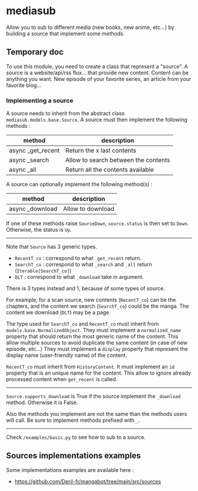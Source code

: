 # mediasub

Allow you to sub to different media (new books, new anime, etc...) by building a source that implement some methods.

## Temporary doc

To use this module, you need to create a class that represent a "source". A source is a website/api/rss flux... that provide new content.
Content can be anything you want. New episode of your favorite series, an article from your favorite blog...

### Implementing a source

A source needs to inherit from the abstract class `mediasub.models.base.Source`.
A source must then implement the following methods :

| method             | description                          |
| ------------------ | ------------------------------------ |
| async \_get_recent | Return the x last contents           |
| async \_search     | Allow to search between the contents |
| async \_all        | Return all the contents available    |

A source can optionally implement the following method(s) :

| method           | description       |
| ---------------- | ----------------- |
| async \_download | Allow to download |

If one of these methods raise `SourceDown`, `source.status` is then set to `Down`. Otherwise, the status is `Up`.

---

Note that `Source` has 3 generic types.

- `RecentT_co` : correspond to what `_get_recent` return.
- `SearchT_co` : correspond to what `_search` and `_all` return (`Iterable[SearchT_co]`)
- `DLT` : correspond to what `_download` take in argument.

There is 3 types instead and 1, because of some types of source.

For example, for a scan source, new contents (`RecentT_co`) can be the chapters, and the content we search (`SearchT_co`) could be the manga. The content we download (`DLT`) may be a page.

The type used for `SearchT_co` and `RecentT_co` must inherit from `models.base.NormalizedObject`.
They must implement a `normalized_name` property that should return the most generic name of the content. This allow multiple sources to avoid duplicate the same content (in case of new episode, etc...)
They must implement a `display` property that represent the display name (user-friendly name) of the content.

`RecentT_co` must inherit from `HistoryContent`.
It must implement an `id` property that is an unique name for the content. This allow to ignore already processed content when `get_recent` is called.

---

`Source.supports_download` is True if the source implement the `_download` method. Otherwise it is False.

Also the methods you implement are not the same than the methods users will call. Be sure to implement methods prefixed with `_`.

---

Check `/examples/basic.py` to see how to sub to a source.

## Sources implementations examples

Some implementations examples are available here :

- https://github.com/Deril-fr/mangabot/tree/main/src/sources
